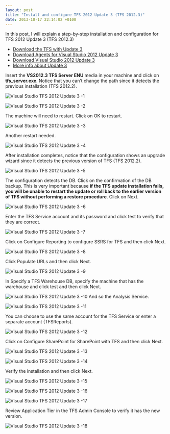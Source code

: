```yaml
---
layout: post
title: "Install and configure TFS 2012 Update 3 (TFS 2012.3)"
date: 2013-10-17 22:14:02 +0100
---
```


In this post, I will explain a step-by-step installation and configuration for TFS 2012 Update 3 (TFS 2012.3)

- [Download the TFS with Update 3](http://www.microsoft.com/en-us/download/details.aspx?id=38185 "Visual Studio Team Foundation Server 2012 with Update 3")
- [Download Agents for Visual Studio 2012 Update 3](http://www.microsoft.com/en-us/download/details.aspx?id=38186 "Agents for Visual Studio 2012 Update 3")
- [Download Visual Studio 2012 Update 3](http://www.microsoft.com/en-us/download/details.aspx?id=39305 "Visual Studio 2012 Update 3")
- [More info about Update 3](http://support.microsoft.com/kb/2835600 "Description of Visual Studio 2012 Update 3")

Insert the **VS2012.3 TFS Server ENU** media in your machine and click on **tfs_server.exe**. Notice that you can’t change the path since it detects the previous installation (TFS 2012.2).

![Visual Studio TFS 2012 Update 3 -1](/assets/img/2013/10/visual-studio-tfs-2012-update-3-1.jpg)

![Visual Studio TFS 2012 Update 3 -2](/assets/img/2013/10/visual-studio-tfs-2012-update-3-2.jpg)

The machine will need to restart. Click on OK to restart.

![Visual Studio TFS 2012 Update 3 -3](/assets/img/2013/10/visual-studio-tfs-2012-update-3-3.jpg)

Another restart needed.

![Visual Studio TFS 2012 Update 3 -4](/assets/img/2013/10/visual-studio-tfs-2012-update-3-4.jpg)

After installation completes, notice that the configuration shows an upgrade wizard since it detects the previous version of TFS (TFS 2012.2).

![Visual Studio TFS 2012 Update 3 -5](/assets/img/2013/10/visual-studio-tfs-2012-update-3-5.jpg)

The configuration detects the DB. Click on the confirmation of the DB backup. This is very important because **if the TFS update installation fails, you will be unable to restart the update or roll back to the earlier version of TFS without performing a restore procedure**. Click on Next.

![Visual Studio TFS 2012 Update 3 -6](/assets/img/2013/10/visual-studio-tfs-2012-update-3-6.jpg)

Enter the TFS Service account and its password and click test to verify that they are correct.

![Visual Studio TFS 2012 Update 3 -7](/assets/img/2013/10/visual-studio-tfs-2012-update-3-7.jpg)

Click on Configure Reporting to configure SSRS for TFS and then click Next.

![Visual Studio TFS 2012 Update 3 -8](/assets/img/2013/10/visual-studio-tfs-2012-update-3-8.jpg)

Click Populate URLs and then click Next.

![Visual Studio TFS 2012 Update 3 -9](/assets/img/2013/10/visual-studio-tfs-2012-update-3-9.jpg)

In Specify a TFS Warehouse DB, specify the machine that has the warehouse and click test and then click Next.

![Visual Studio TFS 2012 Update 3 -10](/assets/img/2013/10/visual-studio-tfs-2012-update-3-10.jpg)
And so the Analysis Service.

![Visual Studio TFS 2012 Update 3 -11](/assets/img/2013/10/visual-studio-tfs-2012-update-3-11.jpg)

You can choose to use the same account for the TFS Service or enter a separate account (TFSReports).

![Visual Studio TFS 2012 Update 3 -12](/assets/img/2013/10/visual-studio-tfs-2012-update-3-12.jpg)

Click on Configure SharePoint for SharePoint with TFS and then click Next.

![Visual Studio TFS 2012 Update 3 -13](/assets/img/2013/10/visual-studio-tfs-2012-update-3-13.jpg)

![Visual Studio TFS 2012 Update 3 -14](/assets/img/2013/10/visual-studio-tfs-2012-update-3-14.jpg)

Verify the installation and then click Next.

![Visual Studio TFS 2012 Update 3 -15](/assets/img/2013/10/visual-studio-tfs-2012-update-3-15.jpg)

![Visual Studio TFS 2012 Update 3 -16](/assets/img/2013/10/visual-studio-tfs-2012-update-3-16.jpg)

![Visual Studio TFS 2012 Update 3 -17](/assets/img/2013/10/visual-studio-tfs-2012-update-3-17.jpg)

Review Application Tier in the TFS Admin Console to verify it has the new version.

![Visual Studio TFS 2012 Update 3 -18](/assets/img/2013/10/visual-studio-tfs-2012-update-3-18.jpg)
